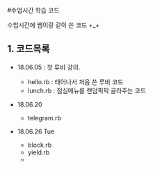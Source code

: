 #수업시간 학습 코드

수업시간에 쌤이랑 같이 쓴 코드 +_+

## 1. 코드목록
- 18.06.05  :   첫 루비 강의.
    - hello.rb
        : 태어나서 처음 쓴 루비 코드
    - lunch.rb
        : 점심메뉴를 랜덤픽픽 골라주는 코드



- 18.06.20

  - telegram.rb

    

- 18.06.26  Tue
  - block.rb
  - yield.rb
  - 